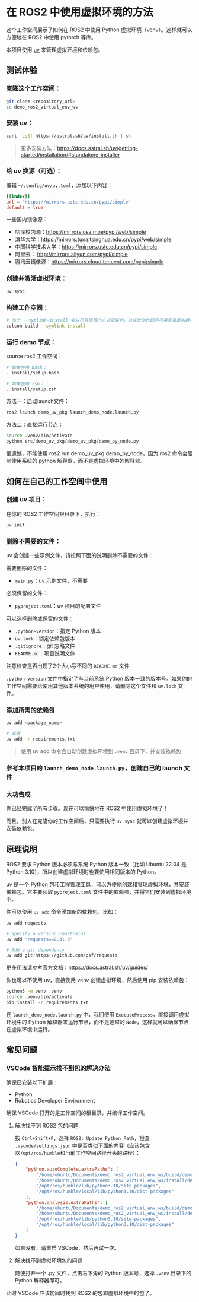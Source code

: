 # 在 ROS2 中使用虚拟环境的方法

这个工作空间展示了如何在 ROS2 中使用 Python 虚拟环境（venv）。这样就可以方便地在 ROS2 中使用 pytorch 等库。

本项目使用 [uv](https://docs.astral.sh/uv/) 来管理虚拟环境和依赖包。

## 测试体验

### 克隆这个工作空间：

```bash
git clone <repository_url>
cd demo_ros2_virtual_env_ws
```

### 安装 uv：

```bash
curl -LsSf https://astral.sh/uv/install.sh | sh
```

> 更多安装方法：https://docs.astral.sh/uv/getting-started/installation/#standalone-installer

### 给 uv 换源（可选）：

编辑 `~/.config/uv/uv.toml`，添加以下内容：

```toml
[[index]]
url = "https://mirrors.ustc.edu.cn/pypi/simple"
default = true
```

一些国内镜像源：
- 哈深校内源：https://mirrors.osa.moe/pypi/web/simple
- 清华大学：https://mirrors.tuna.tsinghua.edu.cn/pypi/web/simple
- 中国科学技术大学：https://mirrors.ustc.edu.cn/pypi/simple
- 阿里云： http://mirrors.aliyun.com/pypi/simple
- 腾讯云镜像源：https://mirrors.cloud.tencent.com/pypi/simple

### 创建并激活虚拟环境：

```bash
uv sync
```

### 构建工作空间：

```bash
# 加上 --symlink-install 会以符号链接的方式安装包，这样改动代码后不需要重新构建。（添加新文件后仍然需要重新构建）
colcon build --symlink-install
```

### 运行 demo 节点：

source ros2 工作空间：

```bash
# 如果使用 bash：
. install/setup.bash 

# 如果使用 zsh：
. install/setup.zsh
```

方法一：启动launch文件：

```bash
ros2 launch demo_uv_pkg launch_demo_node.launch.py
```

方法二：直接运行节点：

```bash
source .venv/bin/activate
python src/demo_uv_pkg/demo_uv_pkg/demo_py_node.py
```
很遗憾，不能使用 ros2 run demo_uv_pkg demo_py_node，因为 ros2 命令会强制使用系统的 python 解释器，而不是虚拟环境中的解释器。

## 如何在自己的工作空间中使用

### 创建 uv 项目：

在你的 ROS2 工作空间根目录下，执行：

```bash
uv init
```

### 删除不需要的文件：

uv 会创建一些示例文件，请按照下面的说明删除不需要的文件：

需要删除的文件：
- `main.py`：uv 示例文件，不需要

必须保留的文件：
- `pyproject.toml`：uv 项目的配置文件

可以选择删除或保留的文件：
- `.python-version`：指定 Python 版本
- `uv.lock`：锁定依赖包版本
- `.gitignore`：git 忽略文件
- `README.md`：项目说明文件

注意检查是否出现了2个大小写不同的 `README.md` 文件

`.python-version` 文件中指定了与当前系统 Python 版本一致的版本号。如果你的工作空间需要给使用其他版本系统的用户使用，请删除这个文件和 `uv.lock` 文件。

### 添加所需的依赖包

```bash
uv add <package_name>

# 或者
uv add -r requirements.txt
```

> 使用 uv add 命令会自动创建虚拟环境到 `.venv` 目录下，并安装依赖包

### 参考本项目的 `launch_demo_node.launch.py`，创建自己的 launch 文件

### 大功告成

你已经完成了所有步骤。现在可以愉快地在 ROS2 中使用虚拟环境了！

而且，别人在克隆你的工作空间后，只需要执行 `uv sync` 就可以创建虚拟环境并安装依赖包。

## 原理说明

ROS2 要求 Python 版本必须与系统 Python 版本一致（比如 Ubuntu 22.04 是 Python 3.10），所以创建虚拟环境时也要使用相同版本的 Python。

uv 是一个 Python 包和工程管理工具，可以方便地创建和管理虚拟环境，并安装依赖包。它主要读取 `pyproject.toml` 文件中的依赖项，并将它们安装到虚拟环境中。

你可以使用 `uv add` 命令添加新的依赖包，比如：

```bash
uv add requests

# Specify a version constraint
uv add 'requests==2.31.0'

# Add a git dependency
uv add git+https://github.com/psf/requests
```

更多用法请参考官方文档：https://docs.astral.sh/uv/guides/

你也可以不使用 uv，直接使用 venv 创建虚拟环境，然后使用 pip 安装依赖包：

```bash
python3 -m venv .venv
source .venv/bin/activate
pip install -r requirements.txt
```

在 `launch_demo_node.launch.py` 中，我们使用 `ExecuteProcess`，直接调用虚拟环境中的 Python 解释器来运行节点，而不是通常的 `Node`，这样就可以确保节点在虚拟环境中运行。

## 常见问题

### VSCode 智能提示找不到包的解决办法

确保已安装以下扩展：
- Python
- Robotics Developer Environment

确保 VSCode 打开的是工作空间的根目录，并编译工作空间。

1. 解决找不到 ROS2 包的问题

    按 `Ctrl+Shift+P`，选择 `ROS2: Update Python Path`，检查 `.vscode/settings.json` 中是否类似下面的内容（应该包含以`/opt/ros/humble`和当前工作空间路径开头的路径）：
    ```json
    {
        "python.autoComplete.extraPaths": [
            "/home/ubuntu/Documents/demo_ros2_virtual_env_ws/build/demo_uv_pkg",
            "/home/ubuntu/Documents/demo_ros2_virtual_env_ws/install/demo_uv_pkg/lib/python3.10/site-packages",
            "/opt/ros/humble/lib/python3.10/site-packages",
            "/opt/ros/humble/local/lib/python3.10/dist-packages"
        ],
        "python.analysis.extraPaths": [
            "/home/ubuntu/Documents/demo_ros2_virtual_env_ws/build/demo_uv_pkg",
            "/home/ubuntu/Documents/demo_ros2_virtual_env_ws/install/demo_uv_pkg/lib/python3.10/site-packages",
            "/opt/ros/humble/lib/python3.10/site-packages",
            "/opt/ros/humble/local/lib/python3.10/dist-packages"
        ]
    }
    ```

    如果没有，请重启 VSCode，然后再试一次。

2. 解决找不到虚拟环境包的问题

    随便打开一个 .py 文件，点击右下角的 Python 版本号，选择 `.venv` 目录下的 Python 解释器即可。

此时 VSCode 应该能同时找到 ROS2 的包和虚拟环境中的包了。